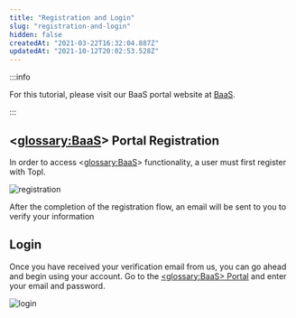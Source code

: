 ```yaml
---
title: "Registration and Login"
slug: "registration-and-login"
hidden: false
createdAt: "2021-03-22T16:32:04.887Z"
updatedAt: "2021-10-12T20:02:53.528Z"
---
```

:::info

For this tutorial, please visit our BaaS portal website at [BaaS](https://beta.topl.services).

:::

## <<glossary:BaaS>> Portal Registration

In order to access <<glossary:BaaS>> functionality, a user must first register with Topl.

![registration](https://files.readme.io/986178a-registration_2.gif)

After the completion of the registration flow, an email will be sent to you to verify your information

## Login

Once you have received your verification email from us, you can go ahead and begin using your account. Go to the [<<glossary:BaaS>> Portal](https://beta.topl.services/) and enter your email and password.

![login](https://files.readme.io/e2ccaf4-login_2.gif)
